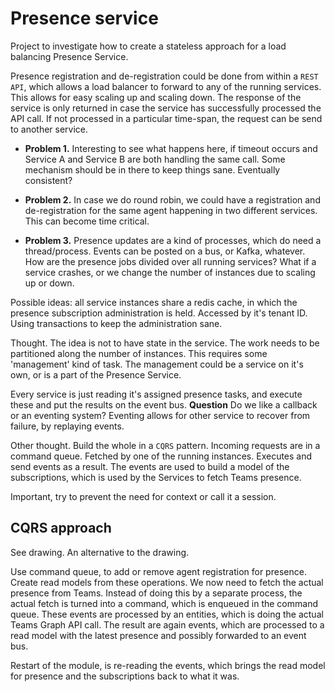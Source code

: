 # Presence service

Project to investigate how to create a stateless approach for a load balancing Presence Service.

Presence registration and de-registration could be done from within a `REST API`, which allows a load balancer to forward to any of the running services. This allows for easy scaling up and scaling down. The response of the service is only returned in case the service has successfully processed the API call. If not processed in a particular time-span, the request can be send to another service. 

- **Problem 1.** Interesting to see what happens here, if timeout occurs and Service A and Service B are both handling the same call. Some mechanism should be in there to keep things sane. Eventually consistent?
- **Problem 2.** In case we do round robin, we could have a registration and de-registration for the same agent happening in two different services. This can become time critical.

- **Problem 3.** Presence updates are a kind of processes, which do need a thread/process. Events can be posted on a bus, or Kafka, whatever. How are the presence jobs divided over all running services? What if a service crashes, or we change the number of instances due to scaling up or down.

Possible ideas: all service instances share a redis cache, in which the presence subscription administration is held. Accessed by it's tenant ID. Using transactions to keep the administration sane.

Thought. The idea is not to have state in the service. The work needs to be partitioned along the number of instances. This requires some 'management' kind of task. The management could be a service on it's own, or is a part of the Presence Service.

Every service is just reading it's assigned presence tasks, and execute these and put the results on the event bus. 
**Question** Do we like a callback or an eventing system? Eventing allows for other service to recover from failure, by replaying events.

Other thought. Build the whole in a `CQRS` pattern. Incoming requests are in a command queue. Fetched by one of the running instances. Executes and send events as a result. The events are used to build a model of the subscriptions, which is used by the Services to fetch Teams presence.

Important, try to prevent the need for context or call it a session.


## CQRS approach

See drawing. An alternative to the drawing.

Use command queue, to add or remove agent registration for presence. Create read models from these operations. We now need to fetch the actual presence from Teams. Instead of doing this by a separate process, the actual fetch is turned into a command, which is enqueued in the command queue. These events are processed by an entities, which is doing the actual Teams Graph API call. The result are again events, which are processed to a read model with the latest presence and possibly forwarded to an event bus. 

Restart of the module, is re-reading the events, which brings the read model for presence and the subscriptions back to what it was.

